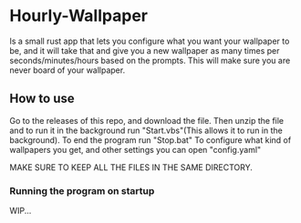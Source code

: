 # Hourly-Wallpaper
Is a small rust app that lets you configure what you want your wallpaper to be, and it will take that and give you a new wallpaper as many times per seconds/minutes/hours based on the prompts.
This will make sure you are never board of your wallpaper.

## How to use
Go to the releases of this repo, and download the file. Then unzip the file and to run it in the background run "Start.vbs"(This allows it to run in the background). To end the program run "Stop.bat"
To configure what kind of wallpapers you get, and other settings you can open "config.yaml"

MAKE SURE TO KEEP ALL THE FILES IN THE SAME DIRECTORY.

### Running the program on startup
WIP...

